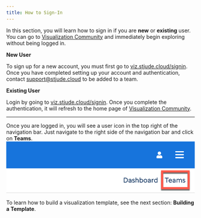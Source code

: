 ```yaml
---
title: How to Sign-In
---
```

In this section, you will learn how to sign in if you are **new** or **existing** user. 
You can go to [Visualization Community](https://viz.stjude.cloud/) and immediately begin exploring without being logged in.

**New User**

To sign up for a new account, you must first go to [viz.stjude.cloud/signin](viz.stjude.cloud/signin). Once you have completed setting up your account and authentication, contact [support@stjude.cloud](support@stjude.cloud) to be added to a team. 

**Existing User**

Login by going to [viz.stjude.cloud/signin](viz.stjude.cloud/signin). Once you complete the authentication, it will refresh to the home page of [Visualization Community]((https://viz.stjude.cloud/)). 

-------
Once you are logged in, you will see a user icon in the top right of the navigation bar. Just navigate to the right side of the navigation bar and click on **Teams**.
![](./teams.png) 

To learn how to build a visualization template, see the next section: **Building a Template**.